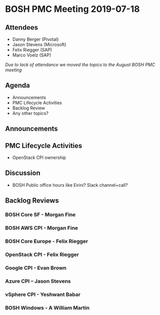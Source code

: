 # BOSH PMC Meeting 2019-07-18

## Attendees
* Danny Berger (Pivotal)
* Jason Stevens (Microsoft)
* Felix Riegger (SAP)
* Marco Voelz (SAP)

*Due to lack of attendance we moved the topics to the August BOSH PMC meeting*

## Agenda

* Announcements
* PMC Lifecycle Activities
* Backlog Review
* Any other topics?

## Announcements


## PMC Lifecycle Activities
* OpenStack CPI ownership

## Discussion
* BOSH Public office hours like Eirini? Slack channel+call?

## Backlog Reviews

### BOSH Core SF - Morgan Fine


### BOSH AWS CPI - Morgan Fine


### BOSH Core Europe - Felix Riegger


### OpenStack CPI - Felix Riegger


### Google CPI - Evan Brown


### Azure CPI – Jason Stevens


### vSphere CPI - Yeshwant Babar

### BOSH Windows - A William Martin
